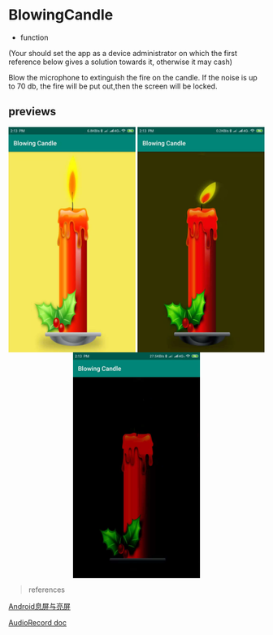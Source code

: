 # BlowingCandle
- function

(Your should set the app as a device administrator on which the first reference below gives a solution towards it, otherwise it may cash)

Blow the microphone to extinguish the fire on the candle.
If the noise is up to 70 db, the fire will be put out,then the screen will be locked.

## previews


<div align='center' >
  <img align='center' width="250"  src="https://github.com/Smrtyan/BlowingCandle/blob/master/WechatIMG5%201.jpeg"/>
  <img align='center' width="250"  src="https://github.com/Smrtyan/BlowingCandle/blob/master/WechatIMG6.jpeg"/>
  <img align='center' width="250"  src="https://github.com/Smrtyan/BlowingCandle/blob/master/WechatIMG7.jpeg"/>
</div>


> references

<a href = 'https://blog.csdn.net/u011913612/article/details/77822280'>Android息屏与亮屏</a>

<a href = 'https://developer.android.com/reference/android/media/AudioRecord'>AudioRecord doc</a>

